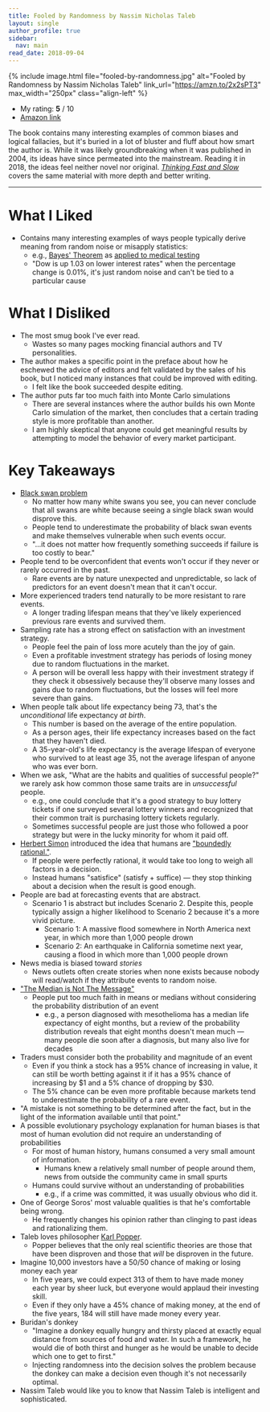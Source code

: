 ```yaml
---
title: Fooled by Randomness by Nassim Nicholas Taleb
layout: single
author_profile: true
sidebar:
  nav: main
read_date: 2018-09-04
---
```


{% include image.html file="fooled-by-randomness.jpg" alt="Fooled by Randomness by Nassim Nicholas Taleb"  link_url="https://amzn.to/2x2sPT3" max_width="250px" class="align-left" %}

* My rating: **5** / 10
* [Amazon link](https://amzn.to/2x2sPT3)

The book contains many interesting examples of common biases and logical fallacies, but it's buried in a lot of bluster and fluff about how smart the author is. While it was likely groundbreaking when it was published in 2004, its ideas have since permeated into the mainstream. Reading it in 2018, the ideas feel neither novel nor original. [*Thinking Fast and Slow*](https://amzn.to/2oXDdaZ) covers the same material with more depth and better writing.

<div style="clear: both;"></div>

<!--more-->

---

# What I Liked

* Contains many interesting examples of ways people typically derive meaning from random noise or misapply statistics:
  * e.g., [Bayes' Theorem](https://en.wikipedia.org/wiki/Bayes%27_theorem) as [applied to medical testing](http://sphweb.bumc.bu.edu/otlt/MPH-Modules/BS/BS704_Probability/BS704_Probability6.html)
  * "Dow is up 1.03 on lower interest rates" when the percentage change is 0.01%, it's just random noise and can't be tied to a particular cause

# What I Disliked

* The most smug book I've ever read.
  * Wastes so many pages mocking financial authors and TV personalities.
* The author makes a specific point in the preface about how he eschewed the advice of editors and felt validated by the sales of his book, but I noticed many instances that could be improved with editing.
  * I felt like the book succeeded despite editing.
* The author puts far too much faith into Monte Carlo simulations
  * There are several instances where the author builds his own Monte Carlo simulation of the market, then concludes that a certain trading style is more profitable than another.
  * I am highly skeptical that anyone could get meaningful results by attempting to model the behavior of every market participant.

# Key Takeaways

* [Black swan problem](https://en.wikipedia.org/wiki/Problem_of_induction)
  * No matter how many white swans you see, you can never conclude that all swans are white because seeing a single black swan would disprove this.
  * People tend to underestimate the probability of black swan events and make themselves vulnerable when such events occur.
  * "...it does not matter how frequently something succeeds if failure is too costly to bear."
* People tend to be overconfident that events won't occur if they never or rarely occurred in the past.
  * Rare events are by nature unexpected and unpredictable, so lack of predictors for an event doesn't mean that it can't occur.
* More experienced traders tend naturally to be more resistant to rare events.
  * A longer trading lifespan means that they've likely experienced previous rare events and survived them.
* Sampling rate has a strong effect on satisfaction with an investment strategy.
  * People feel the pain of loss more acutely than the joy of gain.
  * Even a profitable investment strategy has periods of losing money due to random fluctuations in the market.
  * A person will be overall less happy with their investment strategy if they check it obsessively because they'll observe many losses and gains due to random fluctuations, but the losses will feel more severe than gains.
* When people talk about life expectancy being 73, that's the *unconditional* life expectancy *at birth*.
  * This number is based on the average of the entire population.
  * As a person ages, their life expectancy increases based on the fact that they haven't died.
  * A 35-year-old's life expectancy is the average lifespan of everyone who survived to at least age 35, not the average lifespan of anyone who was ever born.
* When we ask, "What are the habits and qualities of successful people?" we rarely ask how common those same traits are in *unsuccessful* people.
  * e.g., one could conclude that it's a good strategy to buy lottery tickets if one surveyed several lottery winners and recognized that their common trait is purchasing lottery tickets regularly.
  * Sometimes successful people are just those who followed a poor strategy but were in the lucky minority for whom it paid off.
* [Herbert Simon](https://en.wikipedia.org/wiki/Herbert_A._Simon) introduced the idea that humans are ["boundedly rational."](https://en.wikipedia.org/wiki/Bounded_rationality).
  * If people were perfectly rational, it would take too long to weigh all factors in a decision.
  * Instead humans "satisfice" (satisfy + suffice) &mdash; they stop thinking about a decision when the result is good enough.
* People are bad at forecasting events that are abstract.
  * Scenario 1 is abstract but includes Scenario 2. Despite this, people typically assign a higher likelihood to Scenario 2 because it's a more vivid picture.
    * Scenario 1: A massive flood somewhere in North America next year, in which more than 1,000 people drown
    * Scenario 2: An earthquake in California sometime next year, causing a flood in which more than 1,000 people drown
* News media is biased toward *stories*
  * News outlets often create stories when none exists because nobody will read/watch if they attribute events to random noise.
* ["The Median is Not The Message"](https://people.umass.edu/biep540w/pdf/Stephen%20Jay%20Gould.pdf)
  * People put too much faith in means or medians without considering the probability distribution of an event
    * e.g., a person diagnosed with mesothelioma has a median life expectancy of eight months, but a review of the probability distribution reveals that eight months doesn't mean much &mdash; many people die soon after a diagnosis, but many also live for decades
* Traders must consider both the probability and magnitude of an event
  * Even if you think a stock has a 95% chance of increasing in value, it can still be worth betting against it if it has a 95% chance of increasing by $1 and a 5% chance of dropping by $30.
  * The 5% chance can be even more profitable because markets tend to underestimate the probability of a rare event.
* "A mistake is not something to be determined after the fact, but in the light of the information available until that point."
* A possible evolutionary psychology explanation for human biases is that most of human evolution did not require an understanding of probabilities
  * For most of human history, humans consumed a very small amount of information.
    * Humans knew a relatively small number of people around them, news from outside the community came in small spurts
  * Humans could survive without an understanding of probabilities
    * e.g., if a crime was committed, it was usually obvious who did it.
* One of George Soros' most valuable qualities is that he's comfortable being wrong.
  * He frequently changes his opinion rather than clinging to past ideas and rationalizing them.
* Taleb loves philosopher [Karl Popper](https://en.wikipedia.org/wiki/Karl_Popper).
  * Popper believes that the only real scientific theories are those that have been disproven and those that *will* be disproven in the future.
* Imagine 10,000 investors have a 50/50 chance of making or losing money each year
  * In five years, we could expect 313 of them to have made money each year by sheer luck, but everyone would applaud their investing skill.
  * Even if they only have a 45% chance of making money, at the end of the five years, 184 will still have made money every year.
* Buridan's donkey
  * "Imagine a donkey equally hungry and thirsty placed at exactly equal distance from sources of food and water. In such a framework, he would die of both thirst and hunger as he would be unable to decide which one to get to first."
  * Injecting randomness into the decision solves the problem because the donkey can make a decision even though it's not necessarily optimal.
* Nassim Taleb would like you to know that Nassim Taleb is intelligent and sophisticated.